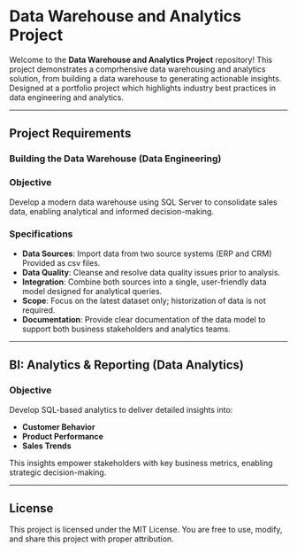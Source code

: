 # Data Warehouse and Analytics Project

Welcome to the **Data Warehouse and Analytics Project** repository! 
This project demonstrates a comprhensive data warehousing and analytics solution, from building a data warehouse to generating actionable insights. Designed at a portfolio project which highlights industry best practices in data engineering and analytics.

---

## Project Requirements

### Building the Data Warehouse (Data Engineering)

### Objective
Develop a modern data warehouse using SQL Server to consolidate sales data, enabling analytical and informed decision-making.

### Specifications
- **Data Sources**: Import data from two source systems (ERP and CRM) Provided as csv files.
- **Data Quality**: Cleanse and resolve data quality issues prior to analysis.
- **Integration**: Combine both sources into a single, user-friendly data model designed for analytical queries.
- **Scope**: Focus on the latest dataset only; historization of data is not required.
- **Documentation**: Provide clear documentation of the data model to support both business stakeholders and analytics teams.

---

## BI: Analytics & Reporting (Data Analytics)

### Objective
Develop SQL-based analytics to deliver detailed insights into:
- **Customer Behavior**
- **Product Performance**
- **Sales Trends**

This insights empower stakeholders with key business metrics, enabling strategic decision-making.

---

## License

This project is licensed under the MIT License. You are free to use, modify, and share this project with proper attribution.


